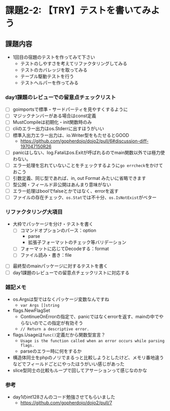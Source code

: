 # 課題2-2: 【TRY】テストを書いてみよう
## 課題内容
- 1回目の宿題のテストを作ってみて下さい
    - テストのしやすさを考えてリファクタリングしてみる
    - テストのカバレッジを取ってみる
    - テーブル駆動テストを行う
    - テストヘルパーを作ってみる

### day1課題のレビューでの留意点チェックリスト
- [ ] goimportsで標準・サードパーティを見やすくするように
- [ ] マジックナンバーがある場合はconst定義
- [ ] MustCompileは初期化・init関数時のみ
- [ ] cliのエラー出力はos.Stderrに出すほうがいい
- [ ] 標準入出力エラー出力は、io.Writer型をもたせるとGOOD
    - https://github.com/gopherdojo/dojo2/pull/6#discussion-diff-197047150R26
- [ ] panicはしない、log.Fatalはos.Exitが呼ばれるのでmain関数以外では極力使わない。
- [ ] エラー処理を忘れていないことをチェックするように`go errcheck`をかけておこう
- [ ] 引数定義、同じ型であれば、in, out Format みたいに省略できます
- [ ] 型公開・フィールド非公開はあんまり意味がない
- [ ] エラー処理はboolでfalseとかではなく、errorを返す
- [ ] ファイルの存在チェック、`os.Stat`では不十分、`os.IsNotExist`がベター

### リファクタリング大項目
- 大枠でパッケージを分け・テストを書く
    - [ ] コマンドオプションのパース：option
        - parse
        - 拡張子フォーマットのチェック等バリデーション
    - [ ] フォーマットに応じてDecodeする：format
    - [ ] ファイル読み・書き：file
- [ ] 最終型のmainパッケージに対するテストを書く
- [ ] day1課題のレビューでの留意点チェックリストに対応する

### 雑記メモ
- os.Argsは型ではなくパッケージ変数なんですね
    - `var Args []string`
- flags.NewFlagSet
    - ContinueOnErrorの指定で、panicではなくerrorを返す、mainの中でやらないのでこの指定が有効そう
    - `// Return a descriptive error.`
- flags.Usageは`func()`定義だから関数型宣言？
    - `Usage is the function called when an error occurs while parsing flags.`
    - parseのエラー時に何をするか
- 構造体同士をphpのノリでまるっと比較しようとしたけど、メモリ番地違うなどでフィールドごとにやったほうがいい感じがあった
- slice型同士の比較もループで回してアサーションって感じなのかな

### 参考
- day1のint128さんのコード勉強させてもらいました
    - https://github.com/gopherdojo/dojo2/pull/7

